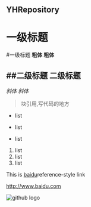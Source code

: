 ## YHRepository
一级标题
=======
#一级标题
**粗体**
__粗体__

##二级标题
二级标题
-------
*斜体*
_斜体_

>块引用,写代码的地方

* list 
+ list
- list

1. list
2. list
3. list

[id]: http://www.baidu.com  "百度"
This is [baidu][id]reference-style link

<http://www.baidu.com>

![github logo](/imgage/image.png)

